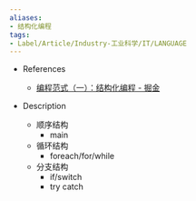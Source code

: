 ```yaml
---
aliases:
- 结构化编程
tags:
- Label/Article/Industry-工业科学/IT/LANGUAGE
---
```


- References
    - [编程范式（一）：结构化编程 - 掘金](https://juejin.cn/post/7057824080195485703)


- Description
    - 顺序结构
        - main
    - 循环结构
        - foreach/for/while
    - 分支结构
        - if/switch
        - try catch
